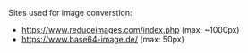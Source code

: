 Sites used for image converstion:

* https://www.reduceimages.com/index.php (max: ~1000px)
* https://www.base64-image.de/ (max: 50px)
